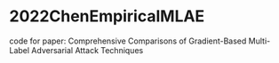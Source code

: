 # 2022ChenEmpiricalMLAE
code for paper: Comprehensive Comparisons of Gradient-Based Multi-Label Adversarial Attack Techniques
